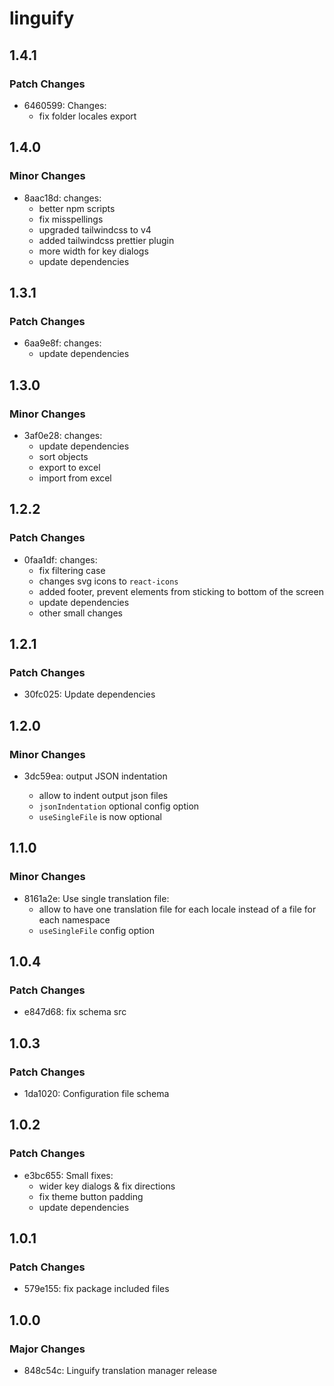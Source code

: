 # linguify

## 1.4.1

### Patch Changes

- 6460599: Changes:
  - fix folder locales export

## 1.4.0

### Minor Changes

- 8aac18d: changes:
  - better npm scripts
  - fix misspellings
  - upgraded tailwindcss to v4
  - added tailwindcss prettier plugin
  - more width for key dialogs
  - update dependencies

## 1.3.1

### Patch Changes

- 6aa9e8f: changes:
  - update dependencies

## 1.3.0

### Minor Changes

- 3af0e28: changes:
  - update dependencies
  - sort objects
  - export to excel
  - import from excel

## 1.2.2

### Patch Changes

- 0faa1df: changes:
  - fix filtering case
  - changes svg icons to `react-icons`
  - added footer, prevent elements from sticking to bottom of the screen
  - update dependencies
  - other small changes

## 1.2.1

### Patch Changes

- 30fc025: Update dependencies

## 1.2.0

### Minor Changes

- 3dc59ea: output JSON indentation

  - allow to indent output json files
  - `jsonIndentation` optional config option
  - `useSingleFile` is now optional

## 1.1.0

### Minor Changes

- 8161a2e: Use single translation file:
  - allow to have one translation file for each locale instead of a file for each namespace
  - `useSingleFile` config option

## 1.0.4

### Patch Changes

- e847d68: fix schema src

## 1.0.3

### Patch Changes

- 1da1020: Configuration file schema

## 1.0.2

### Patch Changes

- e3bc655: Small fixes:
  - wider key dialogs & fix directions
  - fix theme button padding
  - update dependencies

## 1.0.1

### Patch Changes

- 579e155: fix package included files

## 1.0.0

### Major Changes

- 848c54c: Linguify translation manager release
